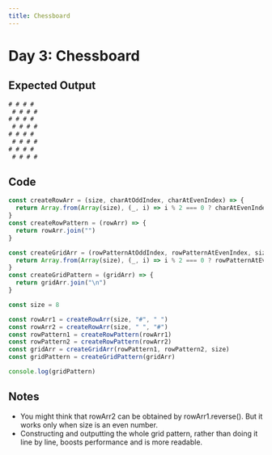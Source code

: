 ```yaml
---
title: Chessboard
---
```


# Day 3: Chessboard

## Expected Output

```js
# # # #
 # # # #
# # # #
 # # # #
# # # #
 # # # #
# # # #
 # # # #
```

## Code

```js
const createRowArr = (size, charAtOddIndex, charAtEvenIndex) => {
  return Array.from(Array(size), (_, i) => i % 2 === 0 ? charAtEvenIndex : charAtOddIndex)
}
const createRowPattern = (rowArr) => {
  return rowArr.join("")
}

const createGridArr = (rowPatternAtOddIndex, rowPatternAtEvenIndex, size) => {
  return Array.from(Array(size), (_, i) => i % 2 === 0 ? rowPatternAtEvenIndex : rowPatternAtOddIndex)
}
const createGridPattern = (gridArr) => {
  return gridArr.join("\n")
}

const size = 8

const rowArr1 = createRowArr(size, "#", " ")
const rowArr2 = createRowArr(size, " ", "#")
const rowPattern1 = createRowPattern(rowArr1)
const rowPattern2 = createRowPattern(rowArr2)
const gridArr = createGridArr(rowPattern1, rowPattern2, size)
const gridPattern = createGridPattern(gridArr)

console.log(gridPattern)
```

## Notes

- You might think that rowArr2 can be obtained by rowArr1.reverse(). But it works only when size is an even number.
- Constructing and outputting the whole grid pattern, rather than doing it line by line, boosts performance and is more readable.
